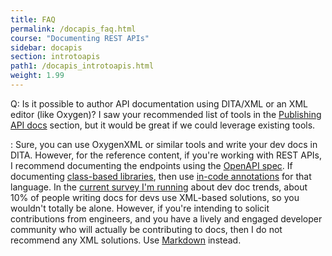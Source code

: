 ```yaml
---
title: FAQ
permalink: /docapis_faq.html
course: "Documenting REST APIs"
sidebar: docapis
section: introtoapis
path1: /docapis_introtoapis.html
weight: 1.99
---
```



Q:  Is it possible to author API documentation using DITA/XML or an XML editor (like Oxygen)? I saw your recommended list of tools in the [Publishing API docs](publishingapis.html) section, but it would be great if we could leverage existing tools. 

:  Sure, you can use OxygenXML or similar tools and write your dev docs in DITA. However, for the reference content, if you're working with REST APIs, I recommend documenting the endpoints using the [OpenAPI spec](pubapis_swagger_intro.html). If documenting [class-based libraries](nativelibraryapis.html), then use [in-code annotations](nativelibraryapis_javadoc_tags.html) for that language. In the [current survey I'm running](https://www.questionpro.com/t/PGhS9ZgCFE) about dev doc trends, about 10% of people writing docs for devs use XML-based solutions, so you wouldn't totally be alone. However, if you're intending to solicit contributions from engineers, and you have a lively and engaged developer community who will actually be contributing to docs, then I do not recommend any XML solutions. Use [Markdown](pubapis_markdown.html) instead.

